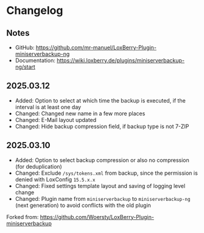 # Changelog

## Notes

- GitHub: https://github.com/mr-manuel/LoxBerry-Plugin-miniserverbackup-ng
- Documentation: https://wiki.loxberry.de/plugins/miniserverbackup-ng/start

## 2025.03.12

- Added: Option to select at which time the backup is executed, if the interval is at least one day
- Changed: Changed new name in a few more places
- Changed: E-Mail layout updated
- Changed: Hide backup compression field, if backup type is not 7-ZIP

## 2025.03.10

- Added: Option to select backup compression or also no compression (for deduplication)
- Changed: Exclude `/sys/tokens.xml` from backup, since the permission is denied with LoxConfig `15.5.x.x`
- Changed: Fixed settings template layout and saving of logging level change
- Changed: Plugin name from `miniserverbackup` to `miniserverbackup-ng` (next generation) to avoid conflicts with the old plugin

Forked from: https://github.com/Woersty/LoxBerry-Plugin-miniserverbackup

